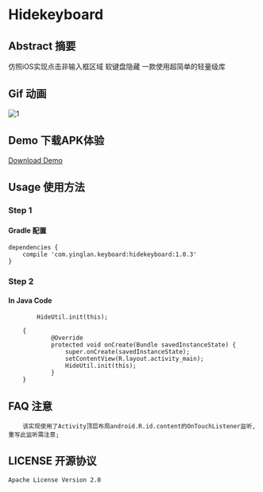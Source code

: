 # Hidekeyboard
## Abstract 摘要 
仿照iOS实现点击非输入框区域 软键盘隐藏 一款使用超简单的轻量级库

## Gif 动画
![1](https://github.com/yingLanNull/HideKeyboard/blob/master/show/show.gif)

## Demo 下载APK体验
[Download Demo](https://github.com/yingLanNull/HideKeyboard/blob/master/show/demo-debug.apk)

## Usage 使用方法
### Step 1
#### Gradle 配置
```
dependencies {
    compile 'com.yinglan.keyboard:hidekeyboard:1.0.3'
}
```

### Step 2

#### In Java Code

```
		HideUtil.init(this);
```

```
	{
	        @Override
            protected void onCreate(Bundle savedInstanceState) {
                super.onCreate(savedInstanceState);
                setContentView(R.layout.activity_main);
                HideUtil.init(this);
            }
    }

```
## FAQ 注意

```
	该实现使用了Activity顶层布局android.R.id.content的OnTouchListener监听,重写此监听需注意;
```

## LICENSE 开源协议

    Apache License Version 2.0

